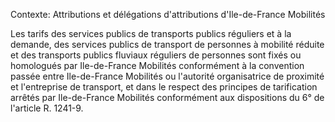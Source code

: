 Contexte: Attributions et délégations d'attributions          d'Ile-de-France Mobilités

Les tarifs des services publics de transports publics réguliers et à la demande, des services publics de transport de personnes à mobilité réduite et des transports publics fluviaux réguliers de personnes sont fixés ou homologués par Ile-de-France Mobilités conformément à la convention passée entre Ile-de-France Mobilités ou l'autorité organisatrice de proximité et l'entreprise de transport, et dans le respect des principes de tarification arrêtés par Ile-de-France Mobilités conformément aux dispositions du 6° de l'article R. 1241-9.